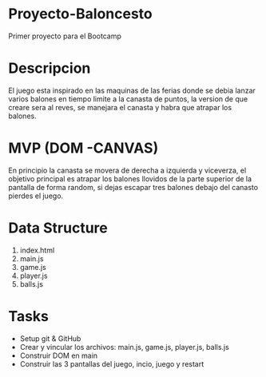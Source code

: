 # Proyecto-Baloncesto
Primer proyecto para el Bootcamp

# Descripcion

El juego esta inspirado en las maquinas de las ferias donde se debia lanzar varios balones en tiempo limite a la canasta de puntos, la version de que creare sera al reves, se manejara el canasta y habra que atrapar los balones.

# MVP (DOM -CANVAS)

En principio la canasta se movera de derecha a izquierda y viceverza, el objetivo principal es atrapar los balones llovidos de la parte superior de la pantalla de forma random, si dejas escapar tres balones debajo del canasto pierdes el juego.

# Data Structure

1. index.html
2. main.js
3. game.js
4. player.js
5. balls.js


# Tasks

- Setup git & GitHub
- Crear y vincular los archivos: main.js, game.js, player.js, balls.js
- Construir DOM en main
- Construir las 3 pantallas del juego, incio, juego y restart
